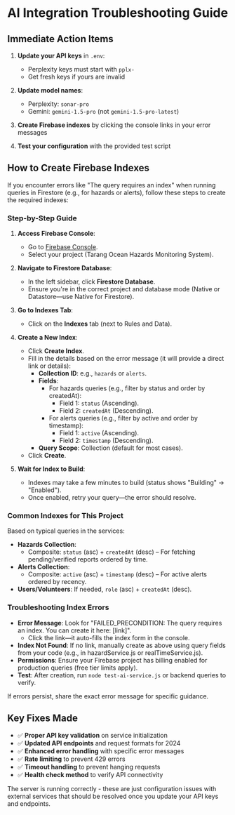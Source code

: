 # AI Integration Troubleshooting Guide

## Immediate Action Items

1. **Update your API keys** in `.env`:
   - Perplexity keys must start with `pplx-`
   - Get fresh keys if yours are invalid

2. **Update model names**:
   - Perplexity: `sonar-pro`
   - Gemini: `gemini-1.5-pro` (not `gemini-1.5-pro-latest`)

3. **Create Firebase indexes** by clicking the console links in your error messages

4. **Test your configuration** with the provided test script

## How to Create Firebase Indexes

If you encounter errors like "The query requires an index" when running queries in Firestore (e.g., for hazards or alerts), follow these steps to create the required indexes:

### Step-by-Step Guide

1. **Access Firebase Console**:
   - Go to [Firebase Console](https://console.firebase.google.com/).
   - Select your project (Tarang Ocean Hazards Monitoring System).

2. **Navigate to Firestore Database**:
   - In the left sidebar, click **Firestore Database**.
   - Ensure you're in the correct project and database mode (Native or Datastore—use Native for Firestore).

3. **Go to Indexes Tab**:
   - Click on the **Indexes** tab (next to Rules and Data).

4. **Create a New Index**:
   - Click **Create Index**.
   - Fill in the details based on the error message (it will provide a direct link or details):
     - **Collection ID**: e.g., `hazards` or `alerts`.
     - **Fields**:
       - For hazards queries (e.g., filter by status and order by createdAt):
         - Field 1: `status` (Ascending).
         - Field 2: `createdAt` (Descending).
       - For alerts queries (e.g., filter by active and order by timestamp):
         - Field 1: `active` (Ascending).
         - Field 2: `timestamp` (Descending).
     - **Query Scope**: Collection (default for most cases).
   - Click **Create**.

5. **Wait for Index to Build**:
   - Indexes may take a few minutes to build (status shows "Building" → "Enabled").
   - Once enabled, retry your query—the error should resolve.

### Common Indexes for This Project
Based on typical queries in the services:
- **Hazards Collection**:
  - Composite: `status` (asc) + `createdAt` (desc) – For fetching pending/verified reports ordered by time.
- **Alerts Collection**:
  - Composite: `active` (asc) + `timestamp` (desc) – For active alerts ordered by recency.
- **Users/Volunteers**: If needed, `role` (asc) + `createdAt` (desc).

### Troubleshooting Index Errors
- **Error Message**: Look for "FAILED_PRECONDITION: The query requires an index. You can create it here: [link]".
  - Click the link—it auto-fills the index form in the console.
- **Index Not Found**: If no link, manually create as above using query fields from your code (e.g., in hazardService.js or realTimeService.js).
- **Permissions**: Ensure your Firebase project has billing enabled for production queries (free tier limits apply).
- **Test**: After creation, run `node test-ai-service.js` or backend queries to verify.

If errors persist, share the exact error message for specific guidance.

## Key Fixes Made

- ✅ **Proper API key validation** on service initialization
- ✅ **Updated API endpoints** and request formats for 2024
- ✅ **Enhanced error handling** with specific error messages
- ✅ **Rate limiting** to prevent 429 errors
- ✅ **Timeout handling** to prevent hanging requests
- ✅ **Health check method** to verify API connectivity

The server is running correctly - these are just configuration issues with external services that should be resolved once you update your API keys and endpoints.
